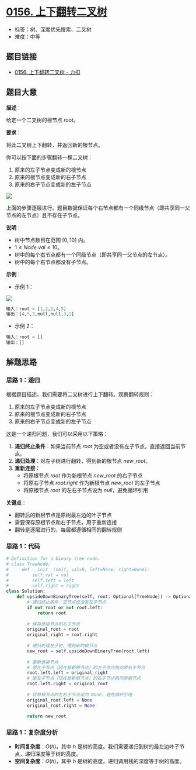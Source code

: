 # [0156. 上下翻转二叉树](https://leetcode.cn/problems/binary-tree-upside-down/)

- 标签：树、深度优先搜索、二叉树
- 难度：中等

## 题目链接

- [0156. 上下翻转二叉树 - 力扣](https://leetcode.cn/problems/binary-tree-upside-down/)

## 题目大意

**描述**：

给定一个二叉树的根节点 $root$。

**要求**：

将此二叉树上下翻转，并返回新的根节点。

你可以按下面的步骤翻转一棵二叉树：

1. 原来的左子节点变成新的根节点
2. 原来的根节点变成新的右子节点
3. 原来的右子节点变成新的左子节点

![](https://assets.leetcode.com/uploads/2020/08/29/main.jpg)

上面的步骤逐层进行。题目数据保证每个右节点都有一个同级节点（即共享同一父节点的左节点）且不存在子节点。

**说明**：

- 树中节点数目在范围 $[0, 10]$ 内。
- $1 \le Node.val \le 10$。
- 树中的每个右节点都有一个同级节点（即共享同一父节点的左节点）。
- 树中的每个右节点都没有子节点。

**示例**：

- 示例 1：

![](https://assets.leetcode.com/uploads/2020/08/29/updown.jpg)

```python
输入：root = [1,2,3,4,5]
输出：[4,5,2,null,null,3,1]
```

- 示例 2：

```python
输入：root = []
输出：[]
```

## 解题思路

### 思路 1：递归

根据题目描述，我们需要将二叉树进行上下翻转。观察翻转规则：

1. 原来的左子节点变成新的根节点
2. 原来的根节点变成新的右子节点  
3. 原来的右子节点变成新的左子节点

这是一个递归问题，我们可以采用以下策略：

1. **递归终止条件**：如果当前节点 $root$ 为空或者没有左子节点，直接返回当前节点。
2. **递归处理**：对左子树进行翻转，得到新的根节点 $new\_root$。
3. **重新连接**：
   - 将原根节点 $root$ 作为新根节点 $new\_root$ 的右子节点
   - 将原右子节点 $root.right$ 作为新根节点 $new\_root$ 的左子节点
   - 将原根节点 $root$ 的左右子节点设为 $null$，避免循环引用

**关键点**：
- 翻转后的新根节点是原树最左边的叶子节点
- 需要保存原根节点和右子节点，用于重新连接
- 翻转是逐层进行的，每层都遵循相同的翻转规则

### 思路 1：代码

```python
# Definition for a binary tree node.
# class TreeNode:
#     def __init__(self, val=0, left=None, right=None):
#         self.val = val
#         self.left = left
#         self.right = right
class Solution:
    def upsideDownBinaryTree(self, root: Optional[TreeNode]) -> Optional[TreeNode]:
        # 递归终止条件：空节点或没有左子节点
        if not root or not root.left:
            return root
        
        # 保存原根节点和右子节点
        original_root = root
        original_right = root.right
        
        # 递归处理左子树，得到新的根节点
        new_root = self.upsideDownBinaryTree(root.left)
        
        # 重新连接节点
        # 原左子节点（现在是新根节点）的左子节点指向原右子节点
        root.left.left = original_right
        # 原左子节点（现在是新根节点）的右子节点指向原根节点
        root.left.right = original_root
        
        # 将原根节点的左右子节点设为 None，避免循环引用
        original_root.left = None
        original_root.right = None
        
        return new_root
```

### 思路 1：复杂度分析

- **时间复杂度**：$O(h)$，其中 $h$ 是树的高度。我们需要递归到树的最左边叶子节点，递归深度等于树的高度。
- **空间复杂度**：$O(h)$，其中 $h$ 是树的高度。递归调用栈的深度等于树的高度。

